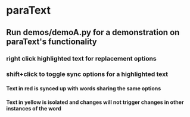 # paraText
## Run demos/demoA.py for a demonstration on paraText's functionality
### right click highlighted text for replacement options
### shift+click to toggle sync options for a highlighted text
#### Text in red is synced up with words sharing the same options
#### Text in yellow is isolated and changes will not trigger changes in other instances of the word

